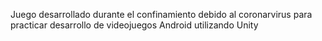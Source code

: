 
 Juego desarrollado durante el confinamiento debido al coronarvirus para practicar desarrollo de videojuegos Android utilizando Unity
